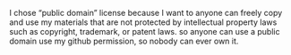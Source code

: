 I chose “public domain” license because I want to anyone can freely copy and use my materials that are not protected by intellectual property laws such as copyright, trademark, or patent laws. so anyone can use a public domain use my github permission, so nobody can ever own it.
